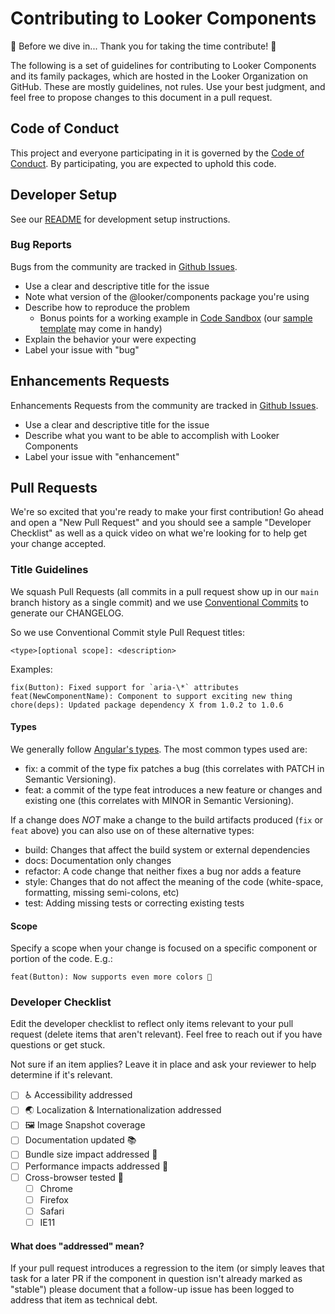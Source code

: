 # Contributing to Looker Components

🎉 Before we dive in... Thank you for taking the time contribute! 🎉

The following is a set of guidelines for contributing to Looker Components and its family packages, which are hosted in the Looker Organization on GitHub. These are mostly guidelines, not rules. Use your best judgment, and feel free to propose changes to this document in a pull request.

## Code of Conduct

This project and everyone participating in it is governed by the [Code of Conduct](CODE_OF_CONDUCT.md). By participating, you are expected to uphold this code.

## Developer Setup

See our [README](README.md) for development setup instructions.

### Bug Reports

Bugs from the community are tracked in [Github Issues](https://github.com/looker-open-source/components/issues).

- Use a clear and descriptive title for the issue
- Note what version of the @looker/components package you're using
- Describe how to reproduce the problem
  - Bonus points for a working example in [Code Sandbox](https://codesandbox.io) (our [sample template](https://codesandbox.io/s/looker-components-template-trhxc) may come in handy)
- Explain the behavior your were expecting
- Label your issue with "bug"

## Enhancements Requests

Enhancements Requests from the community are tracked in [Github Issues](https://github.com/looker-open-source/components/issues).

- Use a clear and descriptive title for the issue
- Describe what you want to be able to accomplish with Looker Components
- Label your issue with "enhancement"

## Pull Requests

We're so excited that you're ready to make your first contribution! Go ahead and open a "New Pull Request" and you should see a sample "Developer Checklist" as well as a quick video on what we're looking for to help get your change accepted.

### Title Guidelines

We squash Pull Requests (all commits in a pull request show up in our `main` branch history as a single commit) and we use [Conventional Commits](https://www.conventionalcommits.org/en/v1.0.0/) to generate our CHANGELOG.

So we use Conventional Commit style Pull Request titles:

`<type>[optional scope]: <description>`

Examples:

```
fix(Button): Fixed support for `aria-\*` attributes
feat(NewComponentName): Component to support exciting new thing
chore(deps): Updated package dependency X from 1.0.2 to 1.0.6
```

#### Types

We generally follow [Angular's types](https://github.com/angular/angular/blob/22b96b9/CONTRIBUTING.md#type). The most common types used are:

- fix: a commit of the type fix patches a bug (this correlates with PATCH in Semantic Versioning).
- feat: a commit of the type feat introduces a new feature or changes and existing one (this correlates with MINOR in Semantic Versioning).

If a change does _NOT_ make a change to the build artifacts produced (`fix` or `feat` above) you can also use on of these alternative types:

- build: Changes that affect the build system or external dependencies
- docs: Documentation only changes
- refactor: A code change that neither fixes a bug nor adds a feature
- style: Changes that do not affect the meaning of the code (white-space, formatting, missing semi-colons, etc)
- test: Adding missing tests or correcting existing tests

#### Scope

Specify a scope when your change is focused on a specific component or portion of the code. E.g.:

```
feat(Button): Now supports even more colors 🌈
```

### Developer Checklist

Edit the developer checklist to reflect only items relevant to your pull request (delete items that aren't relevant). Feel free to reach out if you have questions or get stuck.

Not sure if an item applies? Leave it in place and ask your reviewer to help determine if it's relevant.

- [ ] ♿️ Accessibility addressed
- [ ] 🌏 Localization & Internationalization addressed
- [ ] 🖼 Image Snapshot coverage
- [ ] Documentation updated 📚
- [ ] Bundle size impact addressed 🧳
- [ ] Performance impacts addressed 🚤
- [ ] Cross-browser tested 👾
  - [ ] Chrome
  - [ ] Firefox
  - [ ] Safari
  - [ ] IE11

#### What does "addressed" mean?

If your pull request introduces a regression to the item (or simply leaves that task for a later PR if the component in question isn't already marked as "stable") please document that a follow-up issue has been logged to address that item as technical debt.
